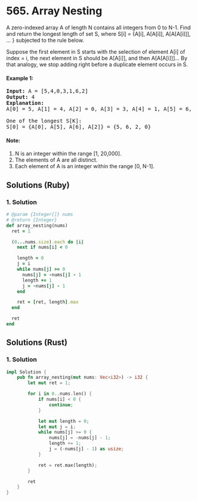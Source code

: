 # 565. Array Nesting
A zero-indexed array A of length N contains all integers from 0 to N-1. Find and return the longest length of set S, where S[i] = {A[i], A[A[i]], A[A[A[i]]], ... } subjected to the rule below.

Suppose the first element in S starts with the selection of element A[i] of index = i, the next element in S should be A[A[i]], and then A[A[A[i]]]… By that analogy, we stop adding right before a duplicate element occurs in S.

#### Example 1:
<pre>
<strong>Input:</strong> A = [5,4,0,3,1,6,2]
<strong>Output:</strong> 4
<strong>Explanation:</strong>
A[0] = 5, A[1] = 4, A[2] = 0, A[3] = 3, A[4] = 1, A[5] = 6, A[6] = 2.

One of the longest S[K]:
S[0] = {A[0], A[5], A[6], A[2]} = {5, 6, 2, 0}
</pre>

#### Note:
1. N is an integer within the range [1, 20,000].
2. The elements of A are all distinct.
3. Each element of A is an integer within the range [0, N-1].

## Solutions (Ruby)

### 1. Solution
```Ruby
# @param {Integer[]} nums
# @return {Integer}
def array_nesting(nums)
  ret = 1

  (0...nums.size).each do |i|
    next if nums[i] < 0

    length = 0
    j = i
    while nums[j] >= 0
      nums[j] = -nums[j] - 1
      length += 1
      j = -nums[j] - 1
    end

    ret = [ret, length].max
  end

  ret
end
```

## Solutions (Rust)

### 1. Solution
```Rust
impl Solution {
    pub fn array_nesting(mut nums: Vec<i32>) -> i32 {
        let mut ret = 1;

        for i in 0..nums.len() {
            if nums[i] < 0 {
                continue;
            }

            let mut length = 0;
            let mut j = i;
            while nums[j] >= 0 {
                nums[j] = -nums[j] - 1;
                length += 1;
                j = (-nums[j] - 1) as usize;
            }

            ret = ret.max(length);
        }

        ret
    }
}
```
